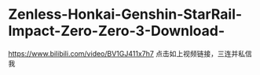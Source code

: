 # Zenless-Honkai-Genshin-StarRail-Impact-Zero-Zero-3-Download-
https://www.bilibili.com/video/BV1GJ411x7h7
点击如上视频链接，三连并私信我

